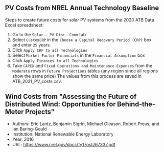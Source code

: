 ## PV Costs from NREL Annual Technology Baseline
Steps to create future costs for solar PV systems from the 2020 ATB Data Excel spreadsheet:
1. Go to the `Solar - PV Dist. Comm` tab
2. Select `CustomCRP` in the `Choose a Capital Recovery Period (CRP)` box and enter `25` years.
3. Click `Apply CRP to all Technologies`
4. Select `Market Factor Financials` in the `Financial Assumption` box
5. Click `Apply Finances to all Technologies`
6. Take `CAPEX` and `Fixed Operations and Maintenance Expenses` from the `Moderate` rows in `Future Projections` tables (any region since all regions show the same price)
The values from this process are saved in ATB_2021_PV_costs.csv.

## Wind Costs from "Assessing the Future of Distributed Wind: Opportunities for Behind-the-Meter Projects"
- Authors: Eric Lantz, Benjamin Sigrin, Michael Gleason, Robert Preus, and Ian Baring-Gould
- Institution: National Renewable Energy Laboratory
- Year: 2016
- URL: https://www.nrel.gov/docs/fy17osti/67337.pdf